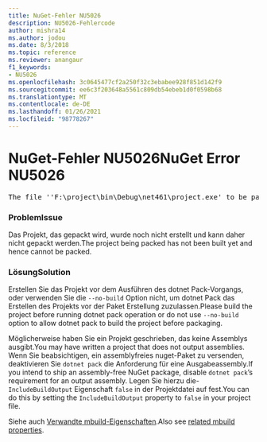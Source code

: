 ```yaml
---
title: NuGet-Fehler NU5026
description: NU5026-Fehlercode
author: mishra14
ms.author: jodou
ms.date: 8/3/2018
ms.topic: reference
ms.reviewer: anangaur
f1_keywords:
- NU5026
ms.openlocfilehash: 3c0645477cf2a250f32c3ebabee928f851d142f9
ms.sourcegitcommit: ee6c3f203648a5561c809db54ebeb1d0f0598b68
ms.translationtype: MT
ms.contentlocale: de-DE
ms.lasthandoff: 01/26/2021
ms.locfileid: "98778267"
---
```

# <a name="nuget-error-nu5026"></a><span data-ttu-id="e445e-103">NuGet-Fehler NU5026</span><span class="sxs-lookup"><span data-stu-id="e445e-103">NuGet Error NU5026</span></span>
<pre>The file ''F:\project\bin\Debug\net461\project.exe' to be packed was not found on disk.</pre>

### <a name="issue"></a><span data-ttu-id="e445e-104">Problem</span><span class="sxs-lookup"><span data-stu-id="e445e-104">Issue</span></span>

<span data-ttu-id="e445e-105">Das Projekt, das gepackt wird, wurde noch nicht erstellt und kann daher nicht gepackt werden.</span><span class="sxs-lookup"><span data-stu-id="e445e-105">The project being packed has not been built yet and hence cannot be packed.</span></span>


### <a name="solution"></a><span data-ttu-id="e445e-106">Lösung</span><span class="sxs-lookup"><span data-stu-id="e445e-106">Solution</span></span>

<span data-ttu-id="e445e-107">Erstellen Sie das Projekt vor dem Ausführen des dotnet Pack-Vorgangs, oder verwenden Sie die `--no-build` Option nicht, um dotnet Pack das Erstellen des Projekts vor der Paket Erstellung zuzulassen.</span><span class="sxs-lookup"><span data-stu-id="e445e-107">Please build the project before running dotnet pack operation or do not use `--no-build` option to allow dotnet pack to build the project before packaging.</span></span>

<span data-ttu-id="e445e-108">Möglicherweise haben Sie ein Projekt geschrieben, das keine Assemblys ausgibt.</span><span class="sxs-lookup"><span data-stu-id="e445e-108">You may have written a project that does not output assemblies.</span></span> <span data-ttu-id="e445e-109">Wenn Sie beabsichtigen, ein assemblyfreies nuget-Paket zu versenden, deaktivieren Sie `dotnet pack` die Anforderung für eine Ausgabeassembly.</span><span class="sxs-lookup"><span data-stu-id="e445e-109">If you intend to ship an assembly-free NuGet package, disable `dotnet pack`’s requirement for an output assembly.</span></span> <span data-ttu-id="e445e-110">Legen Sie hierzu die- `IncludeBuildOutput` Eigenschaft `false` in der Projektdatei auf fest.</span><span class="sxs-lookup"><span data-stu-id="e445e-110">You can do this by setting the `IncludeBuildOutput` property to `false` in your project file.</span></span>

<span data-ttu-id="e445e-111">Siehe auch [Verwandte mbuild-Eigenschaften](../msbuild-targets.md#output-assemblies).</span><span class="sxs-lookup"><span data-stu-id="e445e-111">Also see [related mbuild properties](../msbuild-targets.md#output-assemblies).</span></span>

